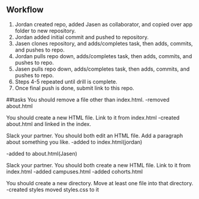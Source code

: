 ## Workflow

1. Jordan created repo, added Jasen as collaborator, and copied over app folder to new repository.
2. Jordan added initial commit and pushed to repository.
3. Jasen clones repository, and adds/completes task, then adds, commits, and pushes to repo.
4. Jordan pulls repo down, adds/completes task, then adds, commits, and pushes to repo.
5. Jasen pulls repo down, adds/completes task, then adds, commits, and pushes to repo.
6. Steps 4-5 repeated until drill is complete.
7. Once final push is done, submit link to this repo.

##tasks
You should remove a file other than index.html.
  -removed about.html

You should create a new HTML file. Link to it from index.html
  -created about.html and linked in the index.

Slack your partner. You should both edit an HTML file. Add a paragraph about something you like.
  -added to index.html(jordan)

  -added to about.html(Jasen)

Slack your partner. You should both create a new HTML file. Link to it from index.html
  -added campuses.html 
  -added cohorts.html

You should create a new directory. Move at least one file into that directory.
  -created styles moved styles.css to it
